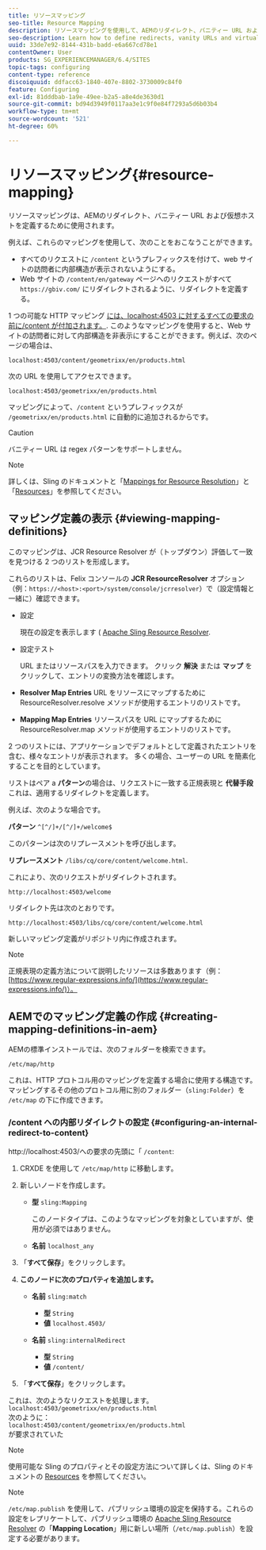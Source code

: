 ```yaml
---
title: リソースマッピング
seo-title: Resource Mapping
description: リソースマッピングを使用して、AEMのリダイレクト、バニティー URL および仮想ホストを定義する方法について説明します。
seo-description: Learn how to define redirects, vanity URLs and virtual hosts for AEM by using resource mapping.
uuid: 33de7e92-8144-431b-badd-e6a667cd78e1
contentOwner: User
products: SG_EXPERIENCEMANAGER/6.4/SITES
topic-tags: configuring
content-type: reference
discoiquuid: ddfacc63-1840-407e-8802-3730009c84f0
feature: Configuring
exl-id: 81dddbab-1a9e-49ee-b2a5-a8e4de3630d1
source-git-commit: bd94d3949f0117aa3e1c9f0e84f7293a5d6b03b4
workflow-type: tm+mt
source-wordcount: '521'
ht-degree: 60%

---
```


# リソースマッピング{#resource-mapping}

リソースマッピングは、AEMのリダイレクト、バニティー URL および仮想ホストを定義するために使用されます。

例えば、これらのマッピングを使用して、次のことをおこなうことができます。

* すべてのリクエストに `/content` というプレフィックスを付けて、web サイトの訪問者に内部構造が表示されないようにする。
* Web サイトの `/content/en/gateway` ページへのリクエストがすべて `https://gbiv.com/` にリダイレクトされるように、リダイレクトを定義する。

1 つの可能な HTTP マッピング [には、localhost:4503 に対するすべての要求の前に/content が付加されます。](#configuring-an-internal-redirect-to-content). このようなマッピングを使用すると、Web サイトの訪問者に対して内部構造を非表示にすることができます。例えば、次のページの場合は、

`localhost:4503/content/geometrixx/en/products.html`

次の URL を使用してアクセスできます。

`localhost:4503/geometrixx/en/products.html`

マッピングによって、`/content` というプレフィックスが `/geometrixx/en/products.html` に自動的に追加されるからです。

>[!CAUTION]
>
>バニティー URL は regex パターンをサポートしません。

>[!NOTE]
>
>詳しくは、Sling のドキュメントと「[Mappings for Resource Resolution](https://sling.apache.org/site/resources.html)」と「[Resources](https://sling.apache.org/site/mappings-for-resource-resolution.html)」を参照してください。

## マッピング定義の表示 {#viewing-mapping-definitions}

このマッピングは、JCR Resource Resolver が（トップダウン）評価して一致を見つける 2 つのリストを形成します。

これらのリストは、Felix コンソールの **JCR ResourceResolver** オプション（例：`https://<host>:<port>/system/console/jcrresolver`）で（設定情報と一緒に）確認できます。

* 設定

   現在の設定を表示します ( [Apache Sling Resource Resolver](/help/sites-deploying/osgi-configuration-settings.md).

* 設定テスト

   URL またはリソースパスを入力できます。 クリック **解決** または **マップ** をクリックして、エントリの変換方法を確認します。

* **Resolver Map Entries**
URL をリソースにマップするために ResourceResolver.resolve メソッドが使用するエントリのリストです。

* **Mapping Map Entries**
リソースパスを URL にマップするために ResourceResolver.map メソッドが使用するエントリのリストです。

2 つのリストには、アプリケーションでデフォルトとして定義されたエントリを含む、様々なエントリが表示されます。 多くの場合、ユーザーの URL を簡素化することを目的としています。

リストはペア a **パターン**&#x200B;の場合は、リクエストに一致する正規表現と **代替手段** これは、適用するリダイレクトを定義します。

例えば、次のような場合です。

**パターン** `^[^/]+/[^/]+/welcome$`

このパターンは次のリプレースメントを呼び出します。

**リプレースメント** `/libs/cq/core/content/welcome.html`.

これにより、次のリクエストがリダイレクトされます。

`http://localhost:4503/welcome`

リダイレクト先は次のとおりです。

`http://localhost:4503/libs/cq/core/content/welcome.html`

新しいマッピング定義がリポジトリ内に作成されます。

>[!NOTE]
>
>正規表現の定義方法について説明したリソースは多数あります（例：[https://www.regular-expressions.info/](https://www.regular-expressions.info/)）。

## AEMでのマッピング定義の作成 {#creating-mapping-definitions-in-aem}

AEMの標準インストールでは、次のフォルダーを検索できます。

`/etc/map/http`

これは、HTTP プロトコル用のマッピングを定義する場合に使用する構造です。マッピングするその他のプロトコル用に別のフォルダー（`sling:Folder`）を `/etc/map` の下に作成できます。

### /content への内部リダイレクトの設定 {#configuring-an-internal-redirect-to-content}

http://localhost:4503/への要求の先頭に「 `/content`:

1. CRXDE を使用して `/etc/map/http` に移動します。

1. 新しいノードを作成します。

   * **型** `sling:Mapping`

      このノードタイプは、このようなマッピングを対象としていますが、使用が必須ではありません。

   * **名前** `localhost_any`

1. 「**すべて保存**」をクリックします。
1. **このノードに次のプロパティを追加します。**

   * **名前** `sling:match`

      * **型** `String`
      * **値** `localhost.4503/`
   * **名前** `sling:internalRedirect`

      * **型** `String`
      * **値** `/content/`


1. 「**すべて保存**」をクリックします。

これは、次のようなリクエストを処理します。\
`localhost:4503/geometrixx/en/products.html`\
次のように：\
`localhost:4503/content/geometrixx/en/products.html`\
が要求されていた

>[!NOTE]
>
>使用可能な Sling のプロパティとその設定方法について詳しくは、Sling のドキュメントの [Resources](https://sling.apache.org/site/mappings-for-resource-resolution.html) を参照してください。

>[!NOTE]
>
>`/etc/map.publish` を使用して、パブリッシュ環境の設定を保持する。これらの設定をレプリケートして、パブリッシュ環境の [Apache Sling Resource Resolver](/help/sites-deploying/osgi-configuration-settings.md#apacheslingresourceresolver) の「**Mapping Location**」用に新しい場所（`/etc/map.publish`）を設定する必要があります。
